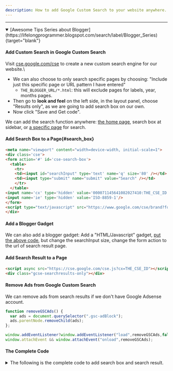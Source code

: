 ```yaml
---
description: How to add Google Custom Search to your website anywhere.
---
```


---

<details open><summary>
[Awesome Tips Series about Blogger](https://lifelongprogrammer.blogspot.com/search/label/Blogger_Series){target="blank"}
</summary>
<script src="https://lifelongprogrammer.blogspot.com/feeds/posts/default/-/Blogger_Series?orderby=updated&amp;alt=json-in-script&amp;callback=series&amp;max-results=20"></script>
</details>

#### Add Custom Search in Google Custom Search
Visit [cse.google.com/cse](https://cse.google.com/cse/all) to create a new custom search engine for our website.\

- We can also choose to only search specific pages by choosing: "Include just this specific page or  URL pattern  I have entered"
  - `THE_BLOGGER_URL/*.html`: this will exclude pages for labels, year, months pages.
- Then go to **look and feel** on the left side, in the layout panel, choose "Results only", as we are going to add search box on our own.
- Now click "Save and Get code".


We can add the search function anywhere: [the home page](https://lifelongprogrammer.blogspot.com/2019/06/archives.html), search box at sidebar, or [a specific page](https://lifelongprogrammer.blogspot.com/p/search.html) for search.

#### Add Search Box to a Page{#search_box}

```html
<meta name="viewport" content="width=device-width, initial-scale=1">
<div class='cse'>
<form action='#' id='cse-search-box'>
  <table>
    <tr>
    <td><input id="searchInput" type='text' name='q' size='80' /></td>
    <td><input type="submit" name="submit" value="Search" /></td>
    </tr>
  </table>
<input name='cx' type='hidden' value='000071145641082027410:THE_CSE_ID'/>
<input name='ie' type='hidden' value='ISO-8859-1'/>
</form>
<script type="text/javascript" src="https://www.google.com/cse/brand?form=cse-search-box&amp;lang=en"></script>
</div>
```

#### Add a Blogger Gadget
We can also add a blogger gadget: Add a "HTML/Javascript" gadget, [put the above code](#search_box), but change the searchInput size, change the form action to the url of search result page.

#### Add Search Result to a Page
```html
<script async src="https://cse.google.com/cse.js?cx=THE_CSE_ID"></script>
<div class="gcse-searchresults-only"></div>
```

#### Remove Ads from Google Custom Search
We can remove ads from search results if we don't have Google Adsense account.
```javascript
function removeGSCAds() {
  var ads = document.querySelector(".gsc-adBlock");
  ads.parentNode.removeChild(ads);
};

window.addEventListener?window.addEventListener("load",removeGSCAds,false) :
window.attachEvent && window.attachEvent("onload",removeGSCAds);
```

#### The Complete Code
<details><summary>
The following is the complete code to add search box and search result.
</summary>
``` {.html .numberLines .lineAnchors}
<meta name="viewport" content="width=device-width, initial-scale=1">
<div class='cse'>
<form action='#' id='cse-search-box'>
  <table>
    <tr>
    <td><input id="searchInput" type='text' name='q' size='80' /></td>
    <td><input type="submit" name="submit" value="Search" /></td>
    </tr>
  </table>
<input name='cx' type='hidden' value='THE_CSE_ID'/>
<input name='ie' type='hidden' value='ISO-8859-1'/>
</form>
<script type="text/javascript" src="https://www.google.com/cse/brand?form=cse-search-box&amp;lang=en"></script>
</div>
<script>
  var urlParams = new URLSearchParams(window.location.search);
  var q = urlParams.get('q');
  if(q) {
    document.getElementById("searchInput").value = q;
  }
  function removeGSCAds() {
    var ads = document.querySelector(".gsc-adBlock");
    ads.parentNode.removeChild(ads);
  };

  window.addEventListener?window.addEventListener("load",removeGSCAds,false) :
  window.attachEvent && window.attachEvent("onload",removeGSCAds);

</script>

<script async src="https://cse.google.com/cse.js?cx=THE_CSE_ID"></script>
<div class="gcse-searchresults-only"></div>
```
</details>


